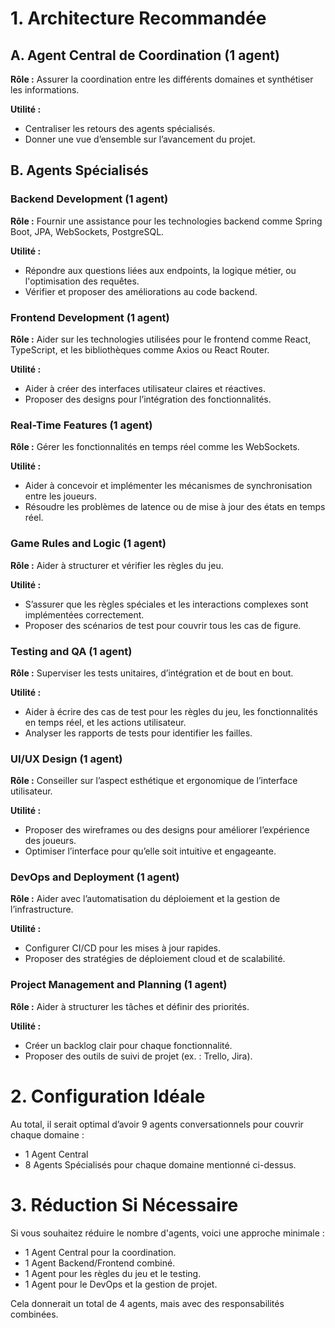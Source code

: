 # 1. Architecture Recommandée

## A. Agent Central de Coordination (1 agent)

**Rôle :** Assurer la coordination entre les différents domaines et synthétiser les informations.

**Utilité :**
- Centraliser les retours des agents spécialisés.
- Donner une vue d’ensemble sur l’avancement du projet.

## B. Agents Spécialisés

### Backend Development (1 agent)

**Rôle :** Fournir une assistance pour les technologies backend comme Spring Boot, JPA, WebSockets, PostgreSQL.

**Utilité :**
- Répondre aux questions liées aux endpoints, la logique métier, ou l'optimisation des requêtes.
- Vérifier et proposer des améliorations au code backend.

### Frontend Development (1 agent)

**Rôle :** Aider sur les technologies utilisées pour le frontend comme React, TypeScript, et les bibliothèques comme Axios ou React Router.

**Utilité :**
- Aider à créer des interfaces utilisateur claires et réactives.
- Proposer des designs pour l’intégration des fonctionnalités.

### Real-Time Features (1 agent)

**Rôle :** Gérer les fonctionnalités en temps réel comme les WebSockets.

**Utilité :**
- Aider à concevoir et implémenter les mécanismes de synchronisation entre les joueurs.
- Résoudre les problèmes de latence ou de mise à jour des états en temps réel.

### Game Rules and Logic (1 agent)

**Rôle :** Aider à structurer et vérifier les règles du jeu.

**Utilité :**
- S’assurer que les règles spéciales et les interactions complexes sont implémentées correctement.
- Proposer des scénarios de test pour couvrir tous les cas de figure.

### Testing and QA (1 agent)

**Rôle :** Superviser les tests unitaires, d’intégration et de bout en bout.

**Utilité :**
- Aider à écrire des cas de test pour les règles du jeu, les fonctionnalités en temps réel, et les actions utilisateur.
- Analyser les rapports de tests pour identifier les failles.

### UI/UX Design (1 agent)

**Rôle :** Conseiller sur l’aspect esthétique et ergonomique de l’interface utilisateur.

**Utilité :**
- Proposer des wireframes ou des designs pour améliorer l’expérience des joueurs.
- Optimiser l’interface pour qu’elle soit intuitive et engageante.

### DevOps and Deployment (1 agent)

**Rôle :** Aider avec l’automatisation du déploiement et la gestion de l’infrastructure.

**Utilité :**
- Configurer CI/CD pour les mises à jour rapides.
- Proposer des stratégies de déploiement cloud et de scalabilité.

### Project Management and Planning (1 agent)

**Rôle :** Aider à structurer les tâches et définir des priorités.

**Utilité :**
- Créer un backlog clair pour chaque fonctionnalité.
- Proposer des outils de suivi de projet (ex. : Trello, Jira).

# 2. Configuration Idéale

Au total, il serait optimal d’avoir 9 agents conversationnels pour couvrir chaque domaine :

- 1 Agent Central
- 8 Agents Spécialisés pour chaque domaine mentionné ci-dessus.

# 3. Réduction Si Nécessaire

Si vous souhaitez réduire le nombre d'agents, voici une approche minimale :

- 1 Agent Central pour la coordination.
- 1 Agent Backend/Frontend combiné.
- 1 Agent pour les règles du jeu et le testing.
- 1 Agent pour le DevOps et la gestion de projet.

Cela donnerait un total de 4 agents, mais avec des responsabilités combinées.